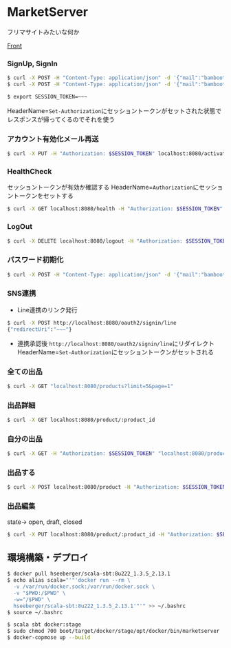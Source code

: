 # MarketServer
フリマサイトみたいな何か

[Front](https://github.com/BambooTuna/market-front)


### SignUp, SignIn
```bash
$ curl -X POST -H "Content-Type: application/json" -d '{"mail":"bambootuna@gmail.com","pass":"pass"}' localhost:8080/signup -i
$ curl -X POST -H "Content-Type: application/json" -d '{"mail":"bambootuna@gmail.com","pass":"pass"}' localhost:8080/signin -i

$ export SESSION_TOKEN=~~~
```
HeaderName=`Set-Authorization`にセッショントークンがセットされた状態でレスポンスが帰ってくるのでそれを使う

### アカウント有効化メール再送
```bash
$ curl -X PUT -H "Authorization: $SESSION_TOKEN" localhost:8080/activate -i
```
### HealthCheck
セッショントークンが有効か確認する
HeaderName=`Authorization`にセッショントークンをセットする
```bash
$ curl -X GET localhost:8080/health -H "Authorization: $SESSION_TOKEN"
```

### LogOut
```bash
$ curl -X DELETE localhost:8080/logout -H "Authorization: $SESSION_TOKEN"
```

### パスワード初期化
```bash
$ curl -X POST -H "Content-Type: application/json" -d '{"mail":"bambootuna@gmail.com"}' localhost:8080/init -i
```

### SNS連携
- Line連携のリンク発行
```bash
$ curl -X POST http://localhost:8080/oauth2/signin/line
{"redirectUri":"~~~"}
```

- 連携承認後
`http://localhost:8080/oauth2/signin/line`にリダイレクト
HeaderName=`Set-Authorization`にセッショントークンがセットされる


### 全ての出品
```bash
$ curl -X GET "localhost:8080/products?limit=5&page=1"
```

### 出品詳細
```bash
$ curl -X GET localhost:8080/product/:product_id
```

### 自分の出品
```bash
$ curl -X GET -H "Authorization: $SESSION_TOKEN" "localhost:8080/products/self?limit=5&page=1&states=open,draft"
```

### 出品する
```bash
$ curl -X POST localhost:8080/product -H "Authorization: $SESSION_TOKEN" -H "Content-Type: application/json" -d '{"title":"タイトル","detail":"商品詳細","price":1000,"state":"open"}'
```

### 出品編集
state-> open, draft, closed
```bash
$ curl -X PUT localhost:8080/product/:product_id -H "Authorization: $SESSION_TOKEN" -H "Content-Type: application/json" -d '{"title":"タイトル","detail":"商品詳細","price":1100,"state":"draft"}'
```


## 環境構築・デプロイ
```bash
$ docker pull hseeberger/scala-sbt:8u222_1.3.5_2.13.1
$ echo alias scala="'"'docker run --rm \
  -v /var/run/docker.sock:/var/run/docker.sock \
  -v "$PWD:/$PWD" \
  -w="/$PWD" \
  hseeberger/scala-sbt:8u222_1.3.5_2.13.1'"'" >> ~/.bashrc
$ source ~/.bashrc

$ scala sbt docker:stage
$ sudo chmod 700 boot/target/docker/stage/opt/docker/bin/marketserver
$ docker-copmose up --build
```
